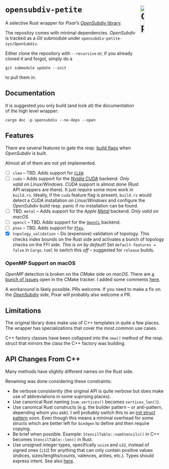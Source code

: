 # `opensubdiv-petite` <img src="osd-logo.png" alt="OpenSubdiv Logo" width="15%" padding-bottom="5%" align="right" align="top">

A selective Rust wrapper for *Pixar*’s
[*OpenSubdiv* library](http://graphics.pixar.com/opensubdiv/docs/intro.html).

The repositoy comes with minimal dependencies. *OpenSubdiv* is tracked as a
*Git* submodule under `opensubdiv-petite-sys/OpenSubdiv`.

Either clone the repository with `--recursive` or, if you already cloned it and
forgot, simply do a

```shell
git submodule update --init
```

to pull them in.

## Documentation

It is suggested you only build (and look at) the documentation of the high level
wrapper:

```shell
cargo doc -p opensubdiv --no-deps --open
```

## Features

There are several features to gate the resp. [build
flags](https://github.com/PixarAnimationStudios/OpenSubdiv#useful-cmake-options-and-environment-variables)
when *OpenSubdiv* is built.

Almost all of them are not yet implemented.

- [ ] `clew` – TBD. Adds support for
      [`CLEW`](https://github.com/martijnberger/clew).
- [ ] `cuda` – Adds support for the [*Nvidia CUDA*](https://developer.nvidia.com/cuda-toolkit)
      backend. *Only valid on Linux/Windows.*
      *CUDA* support is almost done (Rust API wrappers are there).
      It just require some more work in `build.rs`.
      Ideally, if the `cuda` feature flag is present, `build.rs` would detect a
      *CUDA* installation on *Linux*/*Windows* and configure the *OpenSubdiv*
      build resp. panic if no installation can be found.
- [ ] TBD. `metal` – Adds support for the *Apple*
      [*Metal*](https://developer.apple.com/metal/) backend. *Only valid on
      macOS.*
- [ ] `opencl` – TBD. Adds support for the
      [`OpenCL`](https://www.khronos.org/opencl/) backend.
- [ ] `ptex` – TBD. Adds support for [`PTex`](http://ptex.us/).
- [x] `topology_validation` – Do (expensive) validation of topology.  This
      checks index bounds on the Rust side and activates a bunch of topology
      checks on the FFI side.  *This is on by default!*
      Set `default-features = false` in `Cargo.toml` to switch this *off* –
      suggested for `release` builds.

### OpenMP Support on macOS

*OpenMP* detection is broken on the *CMake* side on *macOS*.  There are [a
bunch of issues](https://gitlab.kitware.com/cmake/cmake/-/issues?scope=all&state=opened&search=OpenMP) open in the CMake tracker. I added some comments [here](https://gitlab.kitware.com/cmake/cmake/-/issues/18470).

A workaround is likely possible. PRs welcome. If you need to make a fix on the
[*OpenSubdiv*](https://github.com/PixarAnimationStudios/OpenSubdiv) side, Pixar will probably also welcome a PR.

## Limitations

The original library does make use of C++ templates in quite a few places.
The wrapper has specializations that cover the most common use cases.

C++ factory classes have been collapsed into the `new()` method of the resp.
struct that mirrors the class the C++ factory was building.

## API Changes From C++

Many methods have slightly different names on the Rust side.

Renaming was done considering these constraints:

- Be verbose consistently (the original API is quite verbose but does make use
  of abbreviations in some suprising places).
- Use canonical Rust naming (`num_vertices()` becomes `vertices_len()`).
- Use canonical Rust constructs (e.g. the builder pattern – or anti-pattern,
  depending whom you ask). I will probably switch this to an [init struct
  pattern](https://xaeroxe.github.io/init-struct-pattern/) soon.  Even though
  this means a minimal overhead for some structs which are better left for
  `bindgen` to define and then require copying.
- Be brief when possible. Example: `StencilTable::numStencils()` in C++
  becomes `StencilTable::len()` in Rust.
- Use unsigned integer types, specifically `usize` and `u32`, instead of signed
  ones (`i32`) for anything that can only contain positive values (indices,
  sizes/lengths/counts, valences, arities, etc.). Types should express intent.
  See also
  [here](https://github.com/PixarAnimationStudios/OpenSubdiv/issues/1222).
